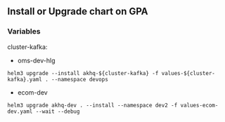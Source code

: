 ## Install or Upgrade chart on GPA
### Variables
cluster-kafka:
- oms-dev-hlg

```helm3 upgrade --install akhq-${cluster-kafka} -f values-${cluster-kafka}.yaml . --namespace devops```

- ecom-dev

```
helm3 upgrade akhq-dev . --install --namespace dev2 -f values-ecom-dev.yaml --wait --debug
```
